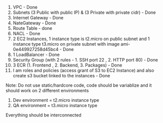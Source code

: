 1. VPC - Done
2. Subnets (3 Public with public IP) & (3 Private with private cidr) - Done
3. Internet Gateway - Done
4. NateGateway - Done
5. Route Table - done 
6. NACL - Done
7. 2 EC2 Instances, 1 instance type is  t2.micro on public subnet and 1 instance type t3.micro on private subnet with image ami-0e449927258d45bc4 - Done
8. 1 LoadBalancer - Done
9. Security Group (with 2 rules - 1. SSH port 22 , 2. HTTP port 80) - Done 
10. 3 ECR (1. Frontend , 2. Backend, 3. Packages) - Done
11. I am roles and policies (access grant of S3 to EC2 Instance) and also create s3 bucket linked to the instances - Done

Note: Do not use static/hardcore code, code should be variablize and it should work on 2 different environments 
1. Dev environment = t2.micro instance type
2. QA environment = t3.micro instance type 


Everything should be interconnected

